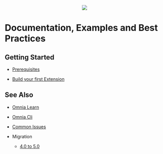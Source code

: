 <p align="center"><img src="https://user-images.githubusercontent.com/17378364/84458913-4f10f180-ac90-11ea-82cc-edc7a834a680.png" /></p>
    
<p align="center"><h1>Documentation, Examples and Best Practices</h1></p>

## Getting Started

- [Prerequisites](https://github.com/preciofishbone/OmniaFx/tree/master/docs/tutorials/prerequisites#prerequisites)

- [Build your first Extension](https://github.com/preciofishbone/OmniaFx/tree/master/docs/tutorials/first-extension#build-your-first-extension-like-a-boss)


## See Also

- [Omnia Learn](https://github.com/preciofishbone/OmniaFx/tree/master/docs/tutorials/omnia-learn#welcome-to-omnia-learn)

- [Omnia Cli](https://github.com/preciofishbone/OmniaFx/tree/master/docs/cli#omnia-cli)

- [Common Issues](https://github.com/preciofishbone/OmniaFx/tree/master/docs/common-issues#common-issues)

- Migration
    - [4.0 to 5.0](https://github.com/preciofishbone/OmniaFx/blob/master/docs/migration/4-0-to-5-0/README.md#migrate-from-fx-40-to-50)

